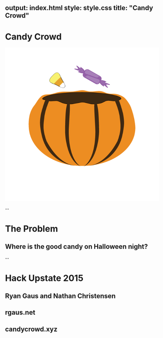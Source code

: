output: index.html
style: style.css
title: "Candy Crowd"
--

# Candy Crowd
![text  describing it](assets/Title.png)

--

# The Problem
## Where is the good candy on Halloween night?

-- 

# Hack Upstate 2015
## Ryan Gaus and Nathan Christensen
## rgaus.net
## candycrowd.xyz
